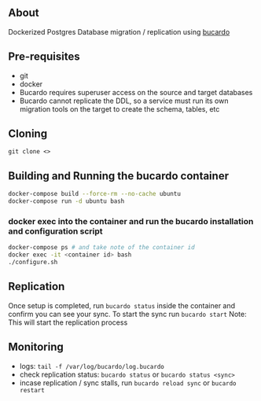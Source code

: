 ## About
Dockerized Postgres Database migration / replication using [bucardo](https://bucardo.org/)

## Pre-requisites
- git
- docker
- Bucardo requires superuser access on the source and target databases
- Bucardo cannot replicate the DDL, so a service must run its own migration tools on the target to create the schema, tables, etc

## Cloning
``git clone <>``

## Building and Running the bucardo container
```bash
docker-compose build --force-rm --no-cache ubuntu
docker-compose run -d ubuntu bash
```

### docker exec into the container and run the bucardo installation and configuration script
```bash
docker-compose ps # and take note of the container id
docker exec -it <container id> bash
./configure.sh
```

## Replication
Once setup is completed, run `bucardo status` inside the container and confirm you can see your sync. To start the sync run `bucardo start`
Note: This will start the replication process

## Monitoring
- logs: `tail -f /var/log/bucardo/log.bucardo`
- check replication status: `bucardo status` or `bucardo status <sync>`
- incase replication / sync stalls, run `bucardo reload sync` or `bucardo restart`
